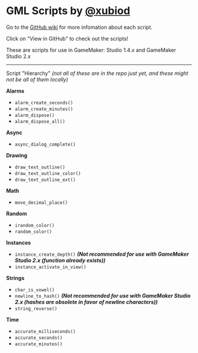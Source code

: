 # GML Scripts by [@xubiod](https://twitter.com/Xubiod)

 Go to the [GitHub wiki](https://github.com/xubiod/gml-scripts/wiki) for more infomation about each script.

 Click on "View in GitHub" to check out the scripts!

These are scripts for use in GameMaker: Studio 1.4.x and GameMaker Studio 2.x

---

Script "Hierarchy"
*(not all of these are in the repo just yet, and these might not be all of them locally)*

**Alarms**
 * `alarm_create_seconds()`
 * `alarm_create_minutes()`
 * `alarm_dispose()`
 * `alarm_dispose_all()`
 
**Async**
 * `async_dialog_complete()`
 
**Drawing**
 * `draw_text_outline()`
 * `draw_text_outline_color()`
 * `draw_text_outline_ext()`
 
**Math**
 * `move_decimal_place()`

**Random**
 * `irandom_color()`
 * `random_color()`

**Instances**
 * `instance_create_depth()` **_(Not recommended for use with GameMaker Studio 2.x (function already exists))_**
 * `instance_activate_in_view()`
 
**Strings**
 * `char_is_vowel()`
 * `newline_to_hash()` **_(Not recommended for use with GameMaker Studio 2.x (hashes are obsolete in favor of newline characters))_**
 * `string_reverse()`

**Time**
 * `accurate_milliseconds()`
 * `accurate_seconds()`
 * `accurate_minutes()`
